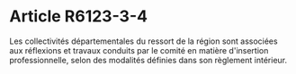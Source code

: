 # Article R6123-3-4

Les collectivités départementales du ressort de la région sont associées aux réflexions et travaux conduits par le comité en matière d'insertion professionnelle, selon des modalités définies dans son règlement intérieur.